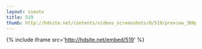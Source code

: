 ```yaml
---
layout: sieutv
title: 519
thumb: http://hdsite.net/contents/videos_screenshots/0/519/preview_360p.mp4.jpg
---
```

{% include iframe src='http://hdsite.net/embed/519' %}
 
